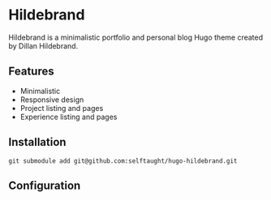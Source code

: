# Hildebrand

Hildebrand is a minimalistic portfolio and personal blog Hugo theme created by Dillan Hildebrand.

## Features

- Minimalistic
- Responsive design
- Project listing and pages
- Experience listing and pages

## Installation

`git submodule add git@github.com:selftaught/hugo-hildebrand.git`

## Configuration
